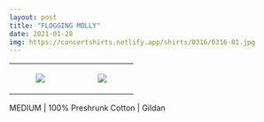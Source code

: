 ```yaml
---
layout: post
title: "FLOGGING MOLLY"
date: 2021-01-28
img: https://concertshirts.netlify.app/shirts/0316/0316-01.jpg
---
```




<table style="width:100%;"><tr><td style="vertical-align:top;">
      <figure class="tmblr-full" data-orig-height="2048" data-orig-width="1365" data-orig-src="https://concertshirts.netlify.app/shirts/0316/0316-01.jpg"><img src="https://64.media.tumblr.com/26b85024159169356740d05027f1cc01/f35322888f5342a6-93/s540x810/5561b903c7508620df59b48742a5cec99935990c.jpg" data-orig-height="2048" data-orig-width="1365" data-orig-src="https://concertshirts.netlify.app/shirts/0316/0316-01.jpg"/></figure></td>
    <td style="vertical-align:top;">
      <figure class="tmblr-full" data-orig-height="2048" data-orig-width="1365" data-orig-src="https://concertshirts.netlify.app/shirts/0316/0316-02.jpg"><img src="https://64.media.tumblr.com/5ac09938fbeb498df69151a9541b4704/f35322888f5342a6-a2/s540x810/de78c849579a08f029c8cabf214339de19c18ca6.jpg" data-orig-height="2048" data-orig-width="1365" data-orig-src="https://concertshirts.netlify.app/shirts/0316/0316-02.jpg"/></figure></td>
  </tr></table><p>
  MEDIUM | 100% Preshrunk Cotton | Gildan
</p>
